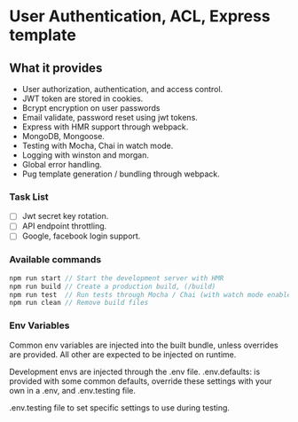 # User Authentication, ACL, Express template

## What it provides
* User authorization, authentication, and access control.
* JWT token are stored in cookies.
* Bcrypt encryption on user passwords
* Email validate, password reset using jwt tokens.
* Express with HMR support through webpack.
* MongoDB, Mongoose.
* Testing with Mocha, Chai in watch mode.
* Logging with winston and morgan.
* Global error handling.
* Pug template generation / bundling through webpack.

### Task List
- [ ] Jwt secret key rotation.
- [ ] API endpoint throttling.
- [ ] Google, facebook login support.

### Available commands
```javascript
npm run start // Start the development server with HMR
npm run build // Create a production build, (/build)
npm run test  // Run tests through Mocha / Chai (with watch mode enabled)
npm run clean // Remove build files
```

### Env Variables
Common env variables are injected into the built bundle, unless overrides are provided.
All other are expected to be injected on runtime.

Development envs are injected through the .env file.
.env.defaults: is provided with some common defaults, override these settings with your own in a .env, and .env.testing file.

.env.testing file to set specific settings to use during testing.